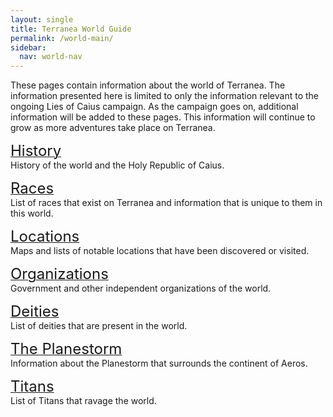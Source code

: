 ```yaml
---
layout: single
title: Terranea World Guide
permalink: /world-main/
sidebar:
  nav: world-nav
---
```


These pages contain information about the world of Terranea. The information presented here is limited to only the information relevant to the ongoing Lies of Caius campaign. As the campaign goes on, additional information will be added to these pages. This information will continue to grow as more adventures take place on Terranea.

[<font size="5">History</font>](/history)<br>
History of the world and the Holy Republic of Caius.

[<font size="5">Races</font>](/races)<br>
List of races that exist on Terranea and information that is unique to them in this world.

[<font size="5">Locations</font>](/locations)<br>
Maps and lists of notable locations that have been discovered or visited.

[<font size="5">Organizations</font>](/organizations)<br>
Government and other independent organizations of the world.

[<font size="5">Deities</font>](/deities/)<br>
List of deities that are present in the world.

[<font size="5">The Planestorm</font>](/planestorm)<br>
Information about the Planestorm that surrounds the continent of Aeros.

[<font size="5">Titans</font>](/titans)<br>
List of Titans that ravage the world.